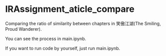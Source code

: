 # IRAssignment_aticle_compare
Comparing the ratio of similarity between chapters in 笑傲江湖(The Smiling, Proud Wanderer).

You can see the process in main.ipynb.

If you want to run code by yourself, just run main.ipynb.
